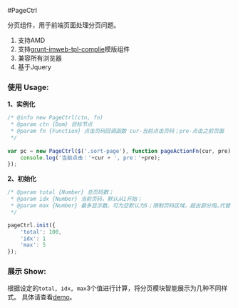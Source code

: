 #PageCtrl

分页组件，用于前端页面处理分页问题。                    

1. 支持AMD            
2. 支持[grunt-imweb-tpl-complie](https://www.npmjs.org/package/grunt-imweb-tpl-complie)模版组件              
3. 兼容所有浏览器                 
4. 基于Jquery                

### 使用 Usage:

**1、实例化**

```js
/* @info new PageCtrl(ctn, fn)     
 * @param ctn {Dom} 目标节点           
 * @param fn {Function} 点击页码回调函数 cur-当前点击页码；pre-点击之前页面       
 */
 
var pc = new PageCtrl($('.sort-page'), function pageActionFn(cur, pre) {
	console.log('当前点击：'+cur + ', pre：'+pre);
});
```
**2、初始化**

```js
/* @param total {Number} 总页码数；     
 * @param idx {Number} 当前页码，默认从1开始；       
 * @param max {Number} 最多显示数，可为空默认为5；限制页码区域，超出部分用…代替         
 */

pageCtrl.init({
    'total': 100,
    'idx': 1
    'max': 5
});
```

### 展示 Show:

根据设定的`total, idx, max`3个值进行计算，将分页模块智能展示为几种不同样式。
具体请查看[demo](http://littendomo.sinaapp.com/pagectrl/example.html)。
